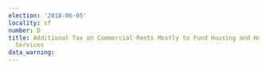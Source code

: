 ```yaml
---
election: '2018-06-05'
locality: sf
number: D
title: Additional Tax on Commercial Rents Mostly to Fund Housing and Homelessness
  Services
data_warning: 
---
```


